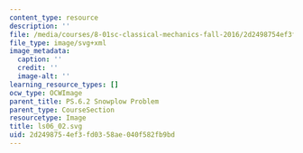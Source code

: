 ```yaml
---
content_type: resource
description: ''
file: /media/courses/8-01sc-classical-mechanics-fall-2016/2d2498754ef3fd0358ae040f582fb9bd_ls06_02.svg
file_type: image/svg+xml
image_metadata:
  caption: ''
  credit: ''
  image-alt: ''
learning_resource_types: []
ocw_type: OCWImage
parent_title: PS.6.2 Snowplow Problem
parent_type: CourseSection
resourcetype: Image
title: ls06_02.svg
uid: 2d249875-4ef3-fd03-58ae-040f582fb9bd
---
```

